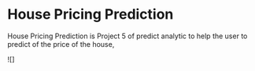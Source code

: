 # House Pricing Prediction

House Pricing Prediction is Project 5 of predict analytic to help the user to predict of the price of the house, 

![]
